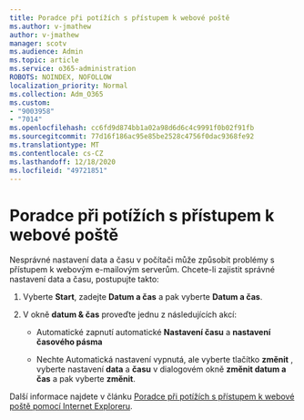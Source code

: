 ```yaml
---
title: Poradce při potížích s přístupem k webové poště
ms.author: v-jmathew
author: v-jmathew
manager: scotv
ms.audience: Admin
ms.topic: article
ms.service: o365-administration
ROBOTS: NOINDEX, NOFOLLOW
localization_priority: Normal
ms.collection: Adm_O365
ms.custom:
- "9003958"
- "7014"
ms.openlocfilehash: cc6fd9d874bb1a02a98d6d6c4c9991f0b02f91fb
ms.sourcegitcommit: 77d16f186ac95e85be2528c4756f0dac9368fe92
ms.translationtype: MT
ms.contentlocale: cs-CZ
ms.lasthandoff: 12/18/2020
ms.locfileid: "49721851"
---
```

# <a name="troubleshoot-problems-with-accessing-webmail"></a>Poradce při potížích s přístupem k webové poště

Nesprávné nastavení data a času v počítači může způsobit problémy s přístupem k webovým e-mailovým serverům. Chcete-li zajistit správné nastavení data a času, postupujte takto:

1. Vyberte **Start**, zadejte **Datum a čas** a pak vyberte **Datum a čas**.
2. V okně **datum & čas** proveďte jednu z následujících akcí:

    - Automatické zapnutí automatické **Nastavení času** a **nastavení časového pásma**

    - Nechte Automatická nastavení vypnutá, ale vyberte tlačítko **změnit** , vyberte nastavení **data** a **času** v dialogovém okně **změnit datum a čas** a pak vyberte **změnit**.

Další informace najdete v článku [Poradce při potížích s přístupem k webové poště pomocí Internet Exploreru](https://go.microsoft.com/fwlink/?linkid=2139414).
